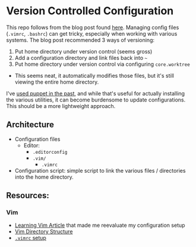# Version Controlled Configuration

This repo follows from the blog post found
[here](https://www.digitalocean.com/community/tutorials/how-to-use-git-to-manage-your-user-configuration-files-on-a-linux-vps).
Managing config files (`.vimrc`, `.bashrc`) can get tricky, especially when
working with various systems. The blog post recommended 3 ways of versioning:
1. Put home directory under version control (seems gross)
2. Add a configuration directory and link files back into `~`
3. Put home directory under version control via configuring `core.worktree`
  * This seems neat, it automatically modifies those files, but it's still
    viewing the entire home directory.

I've [used puppet in the past](https://github.com/michael-christen/dev_configuration),
and while that's useful for actually installing
the various utilities, it can become burdensome to update configurations. This
should be a more lightweight approach.

## Architecture

* Configuration files
  * Editor:
    * `.editorconfig`
    * `.vim/`
      * `.vimrc`
* Configuration script: simple script to link the various files / directories
  into the home directory.


## Resources:

### Vim

* [Learning Vim Article](https://medium.com/@peterxjang/how-to-learn-vim-a-four-week-plan-cd8b376a9b85)
that made me reevaluate my configuration setup
* [Vim Directory Structure](http://www.panozzaj.com/blog/2011/09/09/vim-directory-structure/)
* [`.vimrc` setup](https://dougblack.io/words/a-good-vimrc.html)
